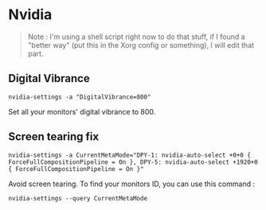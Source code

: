 # Nvidia

> Note : I'm using a shell script right now to do that stuff, if I found a "better way" (put this in the Xorg config or something), I will edit that part.

## Digital Vibrance

```
nvidia-settings -a "DigitalVibrance=800"
```

Set all your monitors' digital vibrance to 800.

## Screen tearing fix

```
nvidia-settings -a CurrentMetaMode="DPY-1: nvidia-auto-select +0+0 { ForceFullCompositionPipeline = On }, DPY-5: nvidia-auto-select +1920+0 { ForceFullCompositionPipeline = On }"
```

Avoid screen tearing. To find your monitors ID, you can use this command :

```
nvidia-settings --query CurrentMetaMode
```

